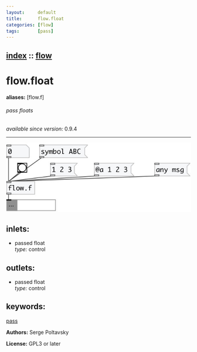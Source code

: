 ```yaml
---
layout:     default
title:      flow.float
categories: [flow]
tags:       [pass]
---
```

[index](index.html) :: [flow](category_flow.html)
---

# flow.float
**aliases:** [flow.f]


###### pass floats

*available since version:* 0.9.4

---




[![example](../examples/img/flow.float.jpg)](../examples/pd/flow.float.pd)









## inlets:

* passed float<br>
_type:_ control



## outlets:

* passed float<br>
_type:_ control



## keywords:

[pass](keywords/pass.html)






**Authors:** Serge Poltavsky




**License:** GPL3 or later





